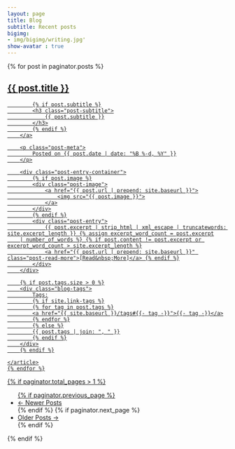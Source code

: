 ```yaml
---
layout: page
title: Blog
subtitle: Recent posts
bigimg:
- img/bigimg/writing.jpg'
show-avatar : true
---
```


<div class="posts-list">
    {% for post in paginator.posts %}
    <article class="post-preview">
        <a href="{{ post.url | prepend: site.baseurl }}">
            <h2 class="post-title">{{ post.title }}</h2>

            {% if post.subtitle %}
            <h3 class="post-subtitle">
                {{ post.subtitle }}
            </h3>
            {% endif %}
        </a>

        <p class="post-meta">
            Posted on {{ post.date | date: "%B %-d, %Y" }}
        </p>

        <div class="post-entry-container">
            {% if post.image %}
            <div class="post-image">
                <a href="{{ post.url | prepend: site.baseurl }}">
                    <img src="{{ post.image }}">
                </a>
            </div>
            {% endif %}
            <div class="post-entry">
                {{ post.excerpt | strip_html | xml_escape | truncatewords: site.excerpt_length }} {% assign excerpt_word_count = post.excerpt
        | number_of_words %} {% if post.content != post.excerpt or excerpt_word_count > site.excerpt_length %}
                <a href="{{ post.url | prepend: site.baseurl }}" class="post-read-more">[Read&nbsp;More]</a> {% endif %}
            </div>
        </div>

        {% if post.tags.size > 0 %}
        <div class="blog-tags">
            Tags:
            {% if site.link-tags %}
            {% for tag in post.tags %}
            <a href="{{ site.baseurl }}/tags#{{- tag -}}">{{- tag -}}</a>
            {% endfor %}
            {% else %}
            {{ post.tags | join: ", " }}
            {% endif %}
        </div>
        {% endif %}

    </article>
    {% endfor %}
</div>

{% if paginator.total_pages > 1 %}
<ul class="pager main-pager">
    {% if paginator.previous_page %}
    <li class="previous">
        <a href="{{ paginator.previous_page_path | prepend: site.baseurl | replace: '//', '/' }}">&larr; Newer Posts</a>
    </li>
    {% endif %} {% if paginator.next_page %}
    <li class="next">
        <a href="{{ paginator.next_page_path | prepend: site.baseurl | replace: '//', '/' }}">Older Posts &rarr;</a>
    </li>
    {% endif %}
</ul>
{% endif %}